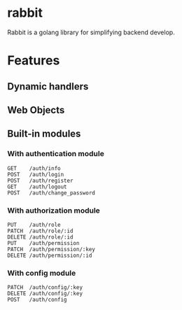 # rabbit

Rabbit is a golang library for simplifying backend develop.

# Features

## Dynamic handlers

## Web Objects

## Built-in modules

### With authentication module
 
```
GET    /auth/info
POST   /auth/login
POST   /auth/register
GET    /auth/logout
POST   /auth/change_password
```

### With authorization module

```
PUT    /auth/role
PATCH  /auth/role/:id
DELETE /auth/role/:id
PUT    /auth/permission
PATCH  /auth/permission/:key
DELETE /auth/permission/:id
```

### With config module

```
PATCH  /auth/config/:key
DELETE /auth/config/:key
POST   /auth/config
```

